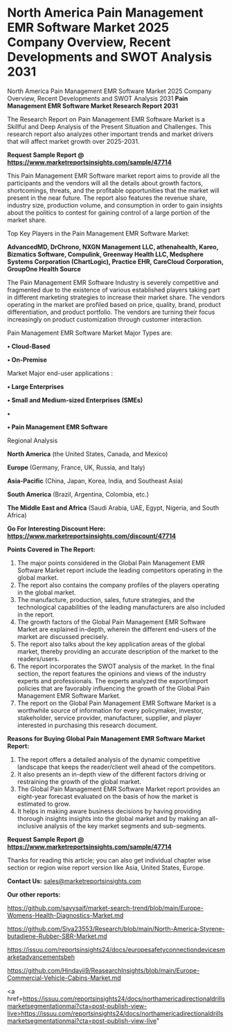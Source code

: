 # North America Pain Management EMR Software Market 2025 Company Overview, Recent Developments and SWOT Analysis 2031
North America Pain Management EMR Software Market 2025 Company Overview, Recent Developments and SWOT Analysis 2031
<strong>Pain Management EMR Software Market Research Report 2031</strong>

The Research Report on Pain Management EMR Software Market is a Skillful and Deep Analysis of the Present Situation and Challenges. This research report also analyzes other important trends and market drivers that will affect market growth over 2025-2031.

<strong>Request Sample Report @ <a href=https://www.marketreportsinsights.com/sample/47714>https://www.marketreportsinsights.com/sample/47714</a></strong>

This Pain Management EMR Software market report aims to provide all the participants and the vendors will all the details about growth factors, shortcomings, threats, and the profitable opportunities that the market will present in the near future. The report also features the revenue share, industry size, production volume, and consumption in order to gain insights about the politics to contest for gaining control of a large portion of the market share.

Top Key Players in the Pain Management EMR Software Market:

<strong>AdvancedMD, DrChrono, NXGN Management LLC, athenahealth, Kareo, Bizmatics Software, Compulink, Greenway Health LLC, Medsphere Systems Corporation (ChartLogic), Practice EHR, CareCloud Corporation, GroupOne Health Source</strong>

The Pain Management EMR Software Industry is severely competitive and fragmented due to the existence of various established players taking part in different marketing strategies to increase their market share. The vendors operating in the market are profiled based on price, quality, brand, product differentiation, and product portfolio. The vendors are turning their focus increasingly on product customization through customer interaction.

Pain Management EMR Software Market Major Types are:

<strong>•  Cloud-Based

•  On-Premise</strong>

Market Major end-user applications :

<strong>•  Large Enterprises

•  Small and Medium-sized Enterprises (SMEs)

•  

•  Pain Management EMR Software</strong>

Regional Analysis

</u><strong><b>North America</b></strong> (the United States, Canada, and Mexico)

<strong><b>Europe </b></strong>(Germany, France, UK, Russia, and Italy)

<strong><b>Asia-Pacific</b></strong> (China, Japan, Korea, India, and Southeast Asia)

<strong><b>South America</b></strong> (Brazil, Argentina, Colombia, etc.)

<strong><b>The Middle East and Africa</b></strong> (Saudi Arabia, UAE, Egypt, Nigeria, and South Africa)

<strong>Go For Interesting Discount Here: <a href=https://www.marketreportsinsights.com/discount/47714>https://www.marketreportsinsights.com/discount/47714</a></strong>

<strong>Points Covered in The Report:</strong>
<ol>
  <li>The major points considered in the Global Pain Management EMR Software Market report include the leading competitors operating in the global market.</li>
  <li>The report also contains the company profiles of the players operating in the global market.</li>
  <li>The manufacture, production, sales, future strategies, and the technological capabilities of the leading manufacturers are also included in the report.</li>
  <li>The growth factors of the Global Pain Management EMR Software Market are explained in-depth, wherein the different end-users of the market are discussed precisely.</li>
  <li>The report also talks about the key application areas of the global market, thereby providing an accurate description of the market to the readers/users.</li>
  <li>The report incorporates the SWOT analysis of the market. In the final section, the report features the opinions and views of the industry experts and professionals. The experts analyzed the export/import policies that are favorably influencing the growth of the Global Pain Management EMR Software Market.</li>
  <li>The report on the Global Pain Management EMR Software Market is a worthwhile source of information for every policymaker, investor, stakeholder, service provider, manufacturer, supplier, and player interested in purchasing this research document.</li>
</ol>
<strong>Reasons for Buying Global Pain Management EMR Software Market Report:</strong>

<ol>
  <li>The report offers a detailed analysis of the dynamic competitive landscape that keeps the reader/client well ahead of the competitors.</li>
  <li>It also presents an in-depth view of the different factors driving or restraining the growth of the global market.</li>
  <li>The Global Pain Management EMR Software Market report provides an eight-year forecast evaluated on the basis of how the market is estimated to grow.</li>
  <li>It helps in making aware business decisions by having providing thorough insights insights into the global market and by making an all-inclusive analysis of the key market segments and sub-segments.</li>
</ol>
<strong>Request Sample Report @ <a href=https://www.marketreportsinsights.com/sample/47714>https://www.marketreportsinsights.com/sample/47714</a></strong>


Thanks for reading this article; you can also get individual chapter wise section or region wise report version like Asia, United States, Europe.

<strong>Contact Us:</strong>
sales@marketreportsinsights.com

<strong>Our other reports:</strong>

<a href=https://github.com/sayysaif/market-search-trend/blob/main/Europe-Womens-Health-Diagnostics-Market.md>https://github.com/sayysaif/market-search-trend/blob/main/Europe-Womens-Health-Diagnostics-Market.md</a>

<a href=https://github.com/Siya23553/Research/blob/main/North-America-Styrene-butadiene-Rubber-SBR-Market.md>https://github.com/Siya23553/Research/blob/main/North-America-Styrene-butadiene-Rubber-SBR-Market.md</a>

<a href=https://issuu.com/reportsinsights24/docs/europesafetyconnectiondevicesmarketadvancementsbeh>https://issuu.com/reportsinsights24/docs/europesafetyconnectiondevicesmarketadvancementsbeh</a>

<a href=https://github.com/Hindavii9/ReasearchInsights/blob/main/Europe-Commercial-Vehicle-Cabins-Market.md>https://github.com/Hindavii9/ReasearchInsights/blob/main/Europe-Commercial-Vehicle-Cabins-Market.md</a>

<a href=https://issuu.com/reportsinsights24/docs/northamericadirectionaldrillsmarketsegmentationmai?cta=post-publish-view-live>https://issuu.com/reportsinsights24/docs/northamericadirectionaldrillsmarketsegmentationmai?cta=post-publish-view-live</a>"
